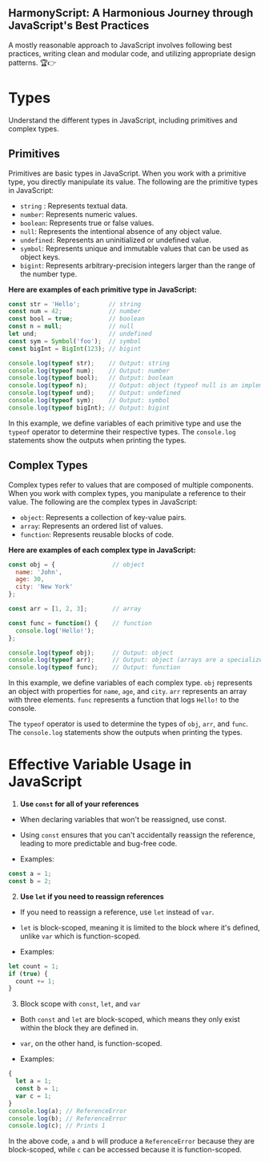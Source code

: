 ## HarmonyScript: A Harmonious Journey through JavaScript's Best Practices

A mostly reasonable approach to JavaScript involves following best practices, writing clean and modular code, and utilizing appropriate design patterns. 🏆👉 

# Types

Understand the different types in JavaScript, including primitives and complex types.

## Primitives

Primitives are basic types in JavaScript. When you work with a primitive type, you directly manipulate its value. The following are the primitive types in JavaScript:

* `string` : Represents textual data.
* `number`: Represents numeric values.
* `boolean`: Represents true or false values.
* `null`: Represents the intentional absence of any object value.
* `undefined`: Represents an uninitialized or undefined value.
* `symbol`: Represents unique and immutable values that can be used as object keys.
* `bigint`: Represents arbitrary-precision integers larger than the range of the number type.

**Here are examples of each primitive type in JavaScript:**

```js
const str = 'Hello';        // string
const num = 42;             // number
const bool = true;          // boolean
const n = null;             // null
let und;                    // undefined
const sym = Symbol('foo');  // symbol
const bigInt = BigInt(123); // bigint

console.log(typeof str);    // Output: string
console.log(typeof num);    // Output: number
console.log(typeof bool);   // Output: boolean
console.log(typeof n);      // Output: object (typeof null is an implementation quirk)
console.log(typeof und);    // Output: undefined
console.log(typeof sym);    // Output: symbol
console.log(typeof bigInt); // Output: bigint
```

In this example, we define variables of each primitive type and use the `typeof` operator to determine their respective types. The `console.log` statements show the outputs when printing the types.

## Complex Types

Complex types refer to values that are composed of multiple components. When you work with complex types, you manipulate a reference to their value. The following are the complex types in JavaScript:

* `object`: Represents a collection of key-value pairs.
* `array`: Represents an ordered list of values.
* `function`: Represents reusable blocks of code.

**Here are examples of each complex type in JavaScript:**

```js
const obj = {                // object
  name: 'John',
  age: 30,
  city: 'New York'
};

const arr = [1, 2, 3];       // array

const func = function() {    // function
  console.log('Hello!');
};

console.log(typeof obj);     // Output: object
console.log(typeof arr);     // Output: object (arrays are a specialized type of object)
console.log(typeof func);    // Output: function
```

In this example, we define variables of each complex type. `obj` represents an object with properties for `name`, `age`, and `city`. `arr` represents an array with three elements. `func` represents a function that logs `Hello!` to the console.

The `typeof` operator is used to determine the types of `obj`, `arr`, and `func`. The `console.log` statements show the outputs when printing the types.

# Effective Variable Usage in JavaScript

1. **Use `const` for all of your references**

* When declaring variables that won't be reassigned, use const.

* Using `const` ensures that you can't accidentally reassign the reference, leading to more predictable and bug-free code.

* Examples:

```js
const a = 1;
const b = 2;
```

2. **Use `let` if you need to reassign references**

* If you need to reassign a reference, use `let` instead of `var`.

* `let` is block-scoped, meaning it is limited to the block where it's defined, unlike `var` which is function-scoped.

* Examples:

```js
let count = 1;
if (true) {
  count += 1;
}
```

3. Block scope with `const`, `let`, and `var`

* Both `const` and `let` are block-scoped, which means they only exist within the block they are defined in.

* `var`, on the other hand, is function-scoped.

* Examples:

```js
{
  let a = 1;
  const b = 1;
  var c = 1;
}
console.log(a); // ReferenceError
console.log(b); // ReferenceError
console.log(c); // Prints 1
```

In the above code, `a` and `b` will produce a `ReferenceError` because they are block-scoped, while `c` can be accessed because it is function-scoped.